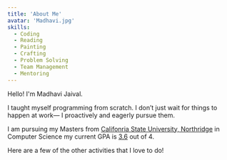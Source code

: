 ```yaml
---
title: 'About Me'
avatar: 'Madhavi.jpg'
skills:
  - Coding
  - Reading
  - Painting
  - Crafting
  - Problem Solving
  - Team Management
  - Mentoring
---
```


Hello! I'm Madhavi Jaival.

I taught myself programming from scratch. I don’t just wait for things to happen at work— I proactively and eagerly pursue them.

I am pursuing my Masters from [Califonria State University, Northridge](https://w2.csun.edu/) in Computer Science my current GPA is [3.6]() out of 4.


Here are a few of the other activities that I love to do!
